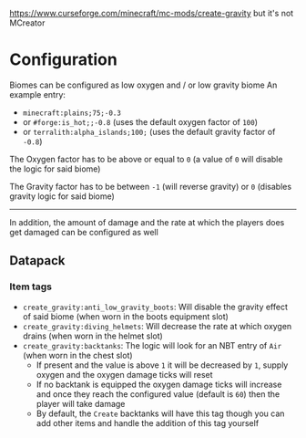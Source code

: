 https://www.curseforge.com/minecraft/mc-mods/create-gravity but it's not MCreator

# Configuration
Biomes can be configured as low oxygen and / or low gravity biome
An example entry: 
- `minecraft:plains;75;-0.3` 
- or `#forge:is_hot;;-0.8` (uses the default oxygen factor of `100`) 
- or `terralith:alpha_islands;100;` (uses the default gravity factor of `-0.8`)

The Oxygen factor has to be above or equal to `0` (a value of `0` will disable the logic for said biome)

The Gravity factor has to be between `-1` (will reverse gravity) or `0` (disables gravity logic for said biome)

---

In addition, the amount of damage and the rate at which the players does get damaged can be configured as well

## Datapack
### Item tags
- `create_gravity:anti_low_gravity_boots`: Will disable the gravity effect of said biome (when worn in the boots equipment slot)
- `create_gravity:diving_helmets`: Will decrease the rate at which oxygen drains (when worn in the helmet slot)
- `create_gravity:backtanks`: The logic will look for an NBT entry of `Air` (when worn in the chest slot)
  - If present and the value is above `1` it will be decreased by `1`, supply oxygen and the oxygen damage ticks will reset
  - If no backtank is equipped the oxygen damage ticks will increase and once they reach the configured value (default is `60`) then the player will take damage
  - By default, the `Create` backtanks will have this tag though you can add other items and handle the addition of this tag yourself